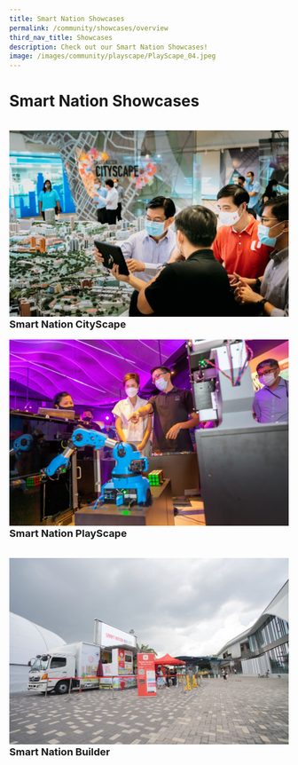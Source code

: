 ```yaml
---
title: Smart Nation Showcases
permalink: /community/showcases/overview
third_nav_title: Showcases
description: Check out our Smart Nation Showcases!
image: /images/community/playscape/PlayScape_04.jpeg
---
```



# Smart Nation Showcases

<br>
<div class="row">  
  <div class="col"> 
    <a href="/community/showcases/cityscape"><img src="/images/community/cityscape/Cityscape-01.jpeg" alt="CityScape"></a><br>
    <div class="header" style="font-size:18px"><b>Smart Nation CityScape</b></div><br>
  </div>
  	<div class="col"> 
      <a href="/community/showcases/playscape">  <img src="/images/community/playscape/Playscape_Rubik.jpg" alt="PlayScape"></a><br>
      <div class="header" style="font-size:18px"><b>Smart Nation PlayScape</b></div>  <br>
  </div>
 </div>
 
 <br>
 <div class="row">  
  <div class="col"> 
	    <a href="/community/showcases/builder"><img src="/images/community/builder/Smart_Nation_Builder_00.jpeg"></a><br>
     <div class="header" style="font-size:18px"><b>Smart Nation Builder</b></div><br>
  </div>
  	<div class="col"><br>
  </div>
 </div>